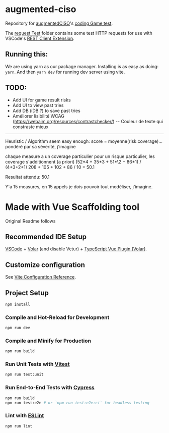 # augmented-ciso

Repository for [augmentedCISO](https://www.augmentedciso.com/)'s [coding Game test](https://tt.augmentedciso.com/static/readme.html).

The [request Test](./requestTests/) folder contains some test HTTP requests for use with VSCode's [REST Client Extension](https://marketplace.visualstudio.com/items?itemName=humao.rest-client).

## Running this:
We are using yarn as our package manager.
Installing is as easy as doing: `yarn`.
And then `yarn dev` for running dev server using vite.

## TODO:
- Add UI for game result risks
- Add UI to view past tries
- Add DB (iDB ?) to save past tries
- Améliorer lisibilité WCAG (https://webaim.org/resources/contrastchecker/) -- Couleur de texte qui constraste mieux

---
Heuristic / Algorithm seem easy enough:
score = moyenne(risk.coverage)... pondéré par sa séverité, j'imagine

chaque measure a un coverage particulier pour un risque particulier, les coverage s'additionnent (a priori)
(52\*4 + 35\*3 + 51*\2 + 86\*1) / (4+3+2+1)
208 + 105 + 102 + 86 / 10 = 50.1

Resultat attendu: 50.1

Y'a 15 measures, en 15 appels je dois pouvoir tout modéliser, j'imagine.

# Made with Vue Scaffolding tool
Original Readme follows
## Recommended IDE Setup

[VSCode](https://code.visualstudio.com/) + [Volar](https://marketplace.visualstudio.com/items?itemName=Vue.volar) (and disable Vetur) + [TypeScript Vue Plugin (Volar)](https://marketplace.visualstudio.com/items?itemName=Vue.vscode-typescript-vue-plugin).

## Customize configuration

See [Vite Configuration Reference](https://vitejs.dev/config/).

## Project Setup

```sh
npm install
```

### Compile and Hot-Reload for Development

```sh
npm run dev
```

### Compile and Minify for Production

```sh
npm run build
```

### Run Unit Tests with [Vitest](https://vitest.dev/)

```sh
npm run test:unit
```

### Run End-to-End Tests with [Cypress](https://www.cypress.io/)

```sh
npm run build
npm run test:e2e # or `npm run test:e2e:ci` for headless testing
```

### Lint with [ESLint](https://eslint.org/)

```sh
npm run lint
```
